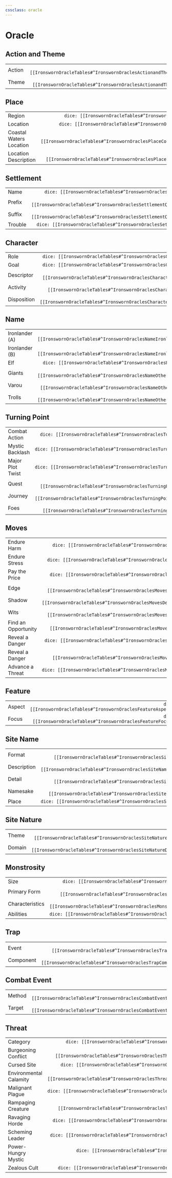 ```yaml
---
cssclass: oracle
---
```


# Oracle

## Action and Theme

|        |                                                                         |
| ------ | -----------------------------------------------------------------------:|
| Action | `dice: [[IronswornOracleTables#^IronswornOraclesActionandThemeAction]]` |
| Theme  |  `dice: [[IronswornOracleTables#^IronswornOraclesActionandThemeTheme]]` |


## Place

|                         |                                                                               |
| ----------------------- | -----------------------------------------------------------------------------:|
| Region                  |                `dice: [[IronswornOracleTables#^IronswornOraclesPlaceRegion]]` |
| Location                |              `dice: [[IronswornOracleTables#^IronswornOraclesPlaceLocation]]` |
| Coastal Waters Location | `dice: [[IronswornOracleTables#^IronswornOraclesPlaceCoastalWatersLocation]]` |
| Location Description    |   `dice: [[IronswornOracleTables#^IronswornOraclesPlaceLocationDescription]]` |


## Settlement

|         |                                                                              |
| ------- | ----------------------------------------------------------------------------:|
| Name    |            `dice: [[IronswornOracleTables#^IronswornOraclesSettlementName]]` |
| Prefix  | `dice: [[IronswornOracleTables#^IronswornOraclesSettlementQuickNamePrefix]]` |
| Suffix  | `dice: [[IronswornOracleTables#^IronswornOraclesSettlementQuickNameSuffix]]` |
| Trouble |         `dice: [[IronswornOracleTables#^IronswornOraclesSettlementTrouble]]` |


## Character

|             |                                                                         |
| ----------- | -----------------------------------------------------------------------:|
| Role        |        `dice: [[IronswornOracleTables#^IronswornOraclesCharacterRole]]` |
| Goal        |        `dice: [[IronswornOracleTables#^IronswornOraclesCharacterGoal]]` |
| Descriptor  |  `dice: [[IronswornOracleTables#^IronswornOraclesCharacterDescriptor]]` |
| Activity    |    `dice: [[IronswornOracleTables#^IronswornOraclesCharacterActivity]]` |
| Disposition | `dice: [[IronswornOracleTables#^IronswornOraclesCharacterDisposition]]` |


## Name

|                |                                                                    |
| -------------- | ------------------------------------------------------------------:|
| Ironlander (A) | `dice: [[IronswornOracleTables#^IronswornOraclesNameIronlanderA]]` |
| Ironlander (B) | `dice: [[IronswornOracleTables#^IronswornOraclesNameIronlanderB]]` |
| Elf            |         `dice: [[IronswornOracleTables#^IronswornOraclesNameElf]]` |
| Giants         | `dice: [[IronswornOracleTables#^IronswornOraclesNameOtherGiants]]` |
| Varou          |  `dice: [[IronswornOracleTables#^IronswornOraclesNameOtherVarou]]` |
| Trolls         | `dice: [[IronswornOracleTables#^IronswornOraclesNameOtherTrolls]]` |


## Turning Point

|                  |                                                                                     |
| ---------------- | -----------------------------------------------------------------------------------:|
| Combat Action    |         `dice: [[IronswornOracleTables#^IronswornOraclesTurningPointCombatAction]]` |
| Mystic Backlash  |       `dice: [[IronswornOracleTables#^IronswornOraclesTurningPointMysticBacklash]]` |
| Major Plot Twist |       `dice: [[IronswornOracleTables#^IronswornOraclesTurningPointMajorPlotTwist]]` |
| Quest            |   `dice: [[IronswornOracleTables#^IronswornOraclesTurningPointChallengeRankQuest]]` |
| Journey          | `dice: [[IronswornOracleTables#^IronswornOraclesTurningPointChallengeRankJourney]]` |
| Foes             |    `dice: [[IronswornOracleTables#^IronswornOraclesTurningPointChallengeRankFoes]]` |


## Moves

|                     |                                                                              |
| ------------------- | ----------------------------------------------------------------------------:|
| Endure Harm         |           `dice: [[IronswornOracleTables#^IronswornOraclesMovesEndureHarm]]` |
| Endure Stress       |         `dice: [[IronswornOracleTables#^IronswornOraclesMovesEndureStress]]` |
| Pay the Price       |          `dice: [[IronswornOracleTables#^IronswornOraclesMovesPaythePrice]]` |
| Edge                |   `dice: [[IronswornOracleTables#^IronswornOraclesMovesDelvetheDepthsEdge]]` |
| Shadow              | `dice: [[IronswornOracleTables#^IronswornOraclesMovesDelvetheDepthsShadow]]` |
| Wits                |   `dice: [[IronswornOracleTables#^IronswornOraclesMovesDelvetheDepthsWits]]` |
| Find an Opportunity |    `dice: [[IronswornOracleTables#^IronswornOraclesMovesFindanOpportunity]]` |
| Reveal a Danger     |        `dice: [[IronswornOracleTables#^IronswornOraclesMovesRevealaDanger]]` |
| Reveal a Danger     |     `dice: [[IronswornOracleTables#^IronswornOraclesMovesRevealaDangeralt]]` |
| Advance a Threat    |       `dice: [[IronswornOracleTables#^IronswornOraclesMovesAdvanceaThreat]]` |


## Feature

|        |                                                                  |
| ------ | ----------------------------------------------------------------:|
| Aspect | `dice: [[IronswornOracleTables#^IronswornOraclesFeatureAspect]]` |
| Focus  |  `dice: [[IronswornOracleTables#^IronswornOraclesFeatureFocus]]` |


## Site Name

|             |                                                                        |
| ----------- | ----------------------------------------------------------------------:|
| Format      |      `dice: [[IronswornOracleTables#^IronswornOraclesSiteNameFormat]]` |
| Description | `dice: [[IronswornOracleTables#^IronswornOraclesSiteNameDescription]]` |
| Detail      |      `dice: [[IronswornOracleTables#^IronswornOraclesSiteNameDetail]]` |
| Namesake    |    `dice: [[IronswornOracleTables#^IronswornOraclesSiteNameNamesake]]` |
| Place       |       `dice: [[IronswornOracleTables#^IronswornOraclesSiteNamePlace]]` |


## Site Nature

|        |                                                                     |
| ------ | -------------------------------------------------------------------:|
| Theme  |  `dice: [[IronswornOracleTables#^IronswornOraclesSiteNatureTheme]]` |
| Domain | `dice: [[IronswornOracleTables#^IronswornOraclesSiteNatureDomain]]` |


## Monstrosity

|                 |                                                                               |
| --------------- | -----------------------------------------------------------------------------:|
| Size            |            `dice: [[IronswornOracleTables#^IronswornOraclesMonstrositySize]]` |
| Primary Form    |     `dice: [[IronswornOracleTables#^IronswornOraclesMonstrosityPrimaryForm]]` |
| Characteristics | `dice: [[IronswornOracleTables#^IronswornOraclesMonstrosityCharacteristics]]` |
| Abilities       |       `dice: [[IronswornOracleTables#^IronswornOraclesMonstrosityAbilities]]` |


## Trap

|           |                                                                  |
| --------- | ----------------------------------------------------------------:|
| Event     |     `dice: [[IronswornOracleTables#^IronswornOraclesTrapEvent]]` |
| Component | `dice: [[IronswornOracleTables#^IronswornOraclesTrapComponent]]` |


## Combat Event

|        |                                                                      |
| ------ | --------------------------------------------------------------------:|
| Method | `dice: [[IronswornOracleTables#^IronswornOraclesCombatEventMethod]]` |
| Target | `dice: [[IronswornOracleTables#^IronswornOraclesCombatEventTarget]]` |


## Threat

|                        |                                                                                |
| ---------------------- | ------------------------------------------------------------------------------:|
| Category               |              `dice: [[IronswornOracleTables#^IronswornOraclesThreatCategory]]` |
| Burgeoning Conflict    |    `dice: [[IronswornOracleTables#^IronswornOraclesThreatBurgeoningConflict]]` |
| Cursed Site            |            `dice: [[IronswornOracleTables#^IronswornOraclesThreatCursedSite]]` |
| Environmental Calamity | `dice: [[IronswornOracleTables#^IronswornOraclesThreatEnvironmentalCalamity]]` |
| Malignant Plague       |       `dice: [[IronswornOracleTables#^IronswornOraclesThreatMalignantPlague]]` |
| Rampaging Creature     |     `dice: [[IronswornOracleTables#^IronswornOraclesThreatRampagingCreature]]` |
| Ravaging Horde         |         `dice: [[IronswornOracleTables#^IronswornOraclesThreatRavagingHorde]]` |
| Scheming Leader        |        `dice: [[IronswornOracleTables#^IronswornOraclesThreatSchemingLeader]]` |
| Power-Hungry Mystic    |    `dice: [[IronswornOracleTables#^IronswornOraclesThreatPower-HungryMystic]]` |
| Zealous Cult           |           `dice: [[IronswornOracleTables#^IronswornOraclesThreatZealousCult]]` |

